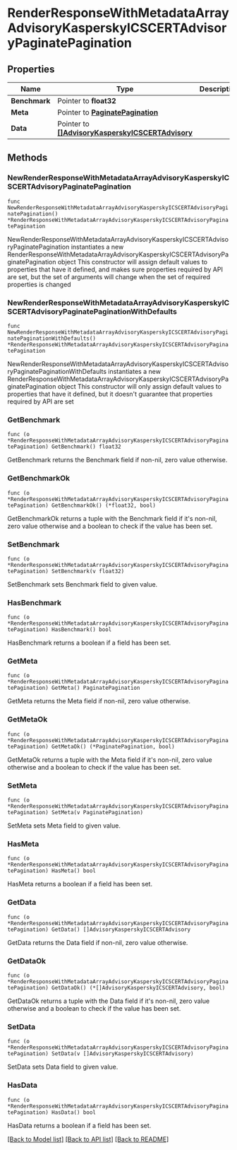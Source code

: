 # RenderResponseWithMetadataArrayAdvisoryKasperskyICSCERTAdvisoryPaginatePagination

## Properties

Name | Type | Description | Notes
------------ | ------------- | ------------- | -------------
**Benchmark** | Pointer to **float32** |  | [optional] 
**Meta** | Pointer to [**PaginatePagination**](PaginatePagination.md) |  | [optional] 
**Data** | Pointer to [**[]AdvisoryKasperskyICSCERTAdvisory**](AdvisoryKasperskyICSCERTAdvisory.md) |  | [optional] 

## Methods

### NewRenderResponseWithMetadataArrayAdvisoryKasperskyICSCERTAdvisoryPaginatePagination

`func NewRenderResponseWithMetadataArrayAdvisoryKasperskyICSCERTAdvisoryPaginatePagination() *RenderResponseWithMetadataArrayAdvisoryKasperskyICSCERTAdvisoryPaginatePagination`

NewRenderResponseWithMetadataArrayAdvisoryKasperskyICSCERTAdvisoryPaginatePagination instantiates a new RenderResponseWithMetadataArrayAdvisoryKasperskyICSCERTAdvisoryPaginatePagination object
This constructor will assign default values to properties that have it defined,
and makes sure properties required by API are set, but the set of arguments
will change when the set of required properties is changed

### NewRenderResponseWithMetadataArrayAdvisoryKasperskyICSCERTAdvisoryPaginatePaginationWithDefaults

`func NewRenderResponseWithMetadataArrayAdvisoryKasperskyICSCERTAdvisoryPaginatePaginationWithDefaults() *RenderResponseWithMetadataArrayAdvisoryKasperskyICSCERTAdvisoryPaginatePagination`

NewRenderResponseWithMetadataArrayAdvisoryKasperskyICSCERTAdvisoryPaginatePaginationWithDefaults instantiates a new RenderResponseWithMetadataArrayAdvisoryKasperskyICSCERTAdvisoryPaginatePagination object
This constructor will only assign default values to properties that have it defined,
but it doesn't guarantee that properties required by API are set

### GetBenchmark

`func (o *RenderResponseWithMetadataArrayAdvisoryKasperskyICSCERTAdvisoryPaginatePagination) GetBenchmark() float32`

GetBenchmark returns the Benchmark field if non-nil, zero value otherwise.

### GetBenchmarkOk

`func (o *RenderResponseWithMetadataArrayAdvisoryKasperskyICSCERTAdvisoryPaginatePagination) GetBenchmarkOk() (*float32, bool)`

GetBenchmarkOk returns a tuple with the Benchmark field if it's non-nil, zero value otherwise
and a boolean to check if the value has been set.

### SetBenchmark

`func (o *RenderResponseWithMetadataArrayAdvisoryKasperskyICSCERTAdvisoryPaginatePagination) SetBenchmark(v float32)`

SetBenchmark sets Benchmark field to given value.

### HasBenchmark

`func (o *RenderResponseWithMetadataArrayAdvisoryKasperskyICSCERTAdvisoryPaginatePagination) HasBenchmark() bool`

HasBenchmark returns a boolean if a field has been set.

### GetMeta

`func (o *RenderResponseWithMetadataArrayAdvisoryKasperskyICSCERTAdvisoryPaginatePagination) GetMeta() PaginatePagination`

GetMeta returns the Meta field if non-nil, zero value otherwise.

### GetMetaOk

`func (o *RenderResponseWithMetadataArrayAdvisoryKasperskyICSCERTAdvisoryPaginatePagination) GetMetaOk() (*PaginatePagination, bool)`

GetMetaOk returns a tuple with the Meta field if it's non-nil, zero value otherwise
and a boolean to check if the value has been set.

### SetMeta

`func (o *RenderResponseWithMetadataArrayAdvisoryKasperskyICSCERTAdvisoryPaginatePagination) SetMeta(v PaginatePagination)`

SetMeta sets Meta field to given value.

### HasMeta

`func (o *RenderResponseWithMetadataArrayAdvisoryKasperskyICSCERTAdvisoryPaginatePagination) HasMeta() bool`

HasMeta returns a boolean if a field has been set.

### GetData

`func (o *RenderResponseWithMetadataArrayAdvisoryKasperskyICSCERTAdvisoryPaginatePagination) GetData() []AdvisoryKasperskyICSCERTAdvisory`

GetData returns the Data field if non-nil, zero value otherwise.

### GetDataOk

`func (o *RenderResponseWithMetadataArrayAdvisoryKasperskyICSCERTAdvisoryPaginatePagination) GetDataOk() (*[]AdvisoryKasperskyICSCERTAdvisory, bool)`

GetDataOk returns a tuple with the Data field if it's non-nil, zero value otherwise
and a boolean to check if the value has been set.

### SetData

`func (o *RenderResponseWithMetadataArrayAdvisoryKasperskyICSCERTAdvisoryPaginatePagination) SetData(v []AdvisoryKasperskyICSCERTAdvisory)`

SetData sets Data field to given value.

### HasData

`func (o *RenderResponseWithMetadataArrayAdvisoryKasperskyICSCERTAdvisoryPaginatePagination) HasData() bool`

HasData returns a boolean if a field has been set.


[[Back to Model list]](../README.md#documentation-for-models) [[Back to API list]](../README.md#documentation-for-api-endpoints) [[Back to README]](../README.md)



